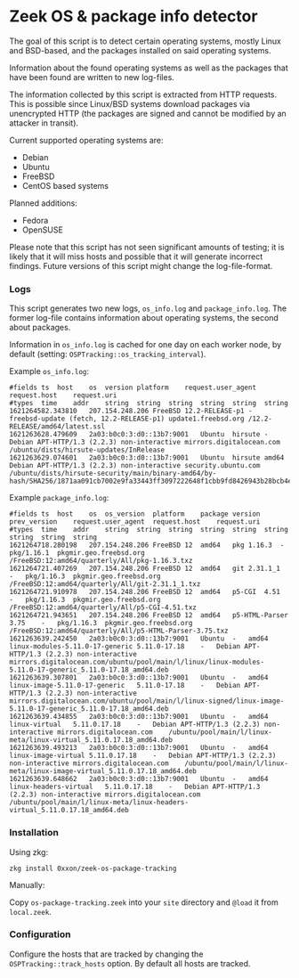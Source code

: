 # Zeek OS & package info detector

The goal of this script is to detect certain operating systems, mostly Linux and BSD-based, and the packages installed on said operating systems.

Information about the found operating systems as well as the packages that have been found are written to new log-files.

The information collected by this script is extracted from HTTP requests. This is possible since Linux/BSD systems download packages via unencrypted HTTP (the packages are signed and cannot be modified by an attacker in transit).

Current supported operating systems are:

* Debian
* Ubuntu
* FreeBSD
* CentOS based systems

Planned additions:

* Fedora
* OpenSUSE

Please note that this script has not seen significant amounts of testing; it is likely that it will miss hosts and possible that it will generate incorrect findings. Future versions of this script might change the log-file-format.

### Logs

This script generates two new logs, `os_info.log` and `package_info.log`. The former log-file contains information about operating systems, the second about packages.

Information in `os_info.log` is cached for one day on each worker node, by default (setting: `OSPTracking::os_tracking_interval`).

Example `os_info.log`:

```
#fields	ts	host	os	version	platform	request.user_agent	request.host	request.uri
#types	time	addr	string	string	string	string	string	string
1621264582.343810	207.154.248.206	FreeBSD	12.2-RELEASE-p1	-	freebsd-update (fetch, 12.2-RELEASE-p1)	update1.freebsd.org	/12.2-RELEASE/amd64/latest.ssl
1621263628.479609	2a03:b0c0:3:d0::13b7:9001	Ubuntu	hirsute	-	Debian APT-HTTP/1.3 (2.2.3) non-interactive	mirrors.digitalocean.com	/ubuntu/dists/hirsute-updates/InRelease
1621263629.074601	2a03:b0c0:3:d0::13b7:9001	Ubuntu	hirsute	amd64	Debian APT-HTTP/1.3 (2.2.3) non-interactive	security.ubuntu.com	/ubuntu/dists/hirsute-security/main/binary-amd64/by-hash/SHA256/1871aa091cb7002e9fa33443ff3097222648f1cbb9fd8426943b28bcb4e5eef5
```

Example `package_info.log`:

```
#fields	ts	host	os	os_version	platform	package	version	prev_version	request.user_agent	request.host	request.uri
#types	time	addr	string	string	string	string	string	string	string	string	string
1621264718.280198	207.154.248.206	FreeBSD	12	amd64	pkg	1.16.3	-	pkg/1.16.1	pkgmir.geo.freebsd.org	/FreeBSD:12:amd64/quarterly/All/pkg-1.16.3.txz
1621264721.407269	207.154.248.206	FreeBSD	12	amd64	git	2.31.1_1	-	pkg/1.16.3	pkgmir.geo.freebsd.org	/FreeBSD:12:amd64/quarterly/All/git-2.31.1_1.txz
1621264721.910978	207.154.248.206	FreeBSD	12	amd64	p5-CGI	4.51	-	pkg/1.16.3	pkgmir.geo.freebsd.org	/FreeBSD:12:amd64/quarterly/All/p5-CGI-4.51.txz
1621264721.943651	207.154.248.206	FreeBSD	12	amd64	p5-HTML-Parser	3.75	-	pkg/1.16.3	pkgmir.geo.freebsd.org	/FreeBSD:12:amd64/quarterly/All/p5-HTML-Parser-3.75.txz
1621263639.242450	2a03:b0c0:3:d0::13b7:9001	Ubuntu	-	amd64	linux-modules-5.11.0-17-generic	5.11.0-17.18	-	Debian APT-HTTP/1.3 (2.2.3) non-interactive	mirrors.digitalocean.com/ubuntu/pool/main/l/linux/linux-modules-5.11.0-17-generic_5.11.0-17.18_amd64.deb
1621263639.307801	2a03:b0c0:3:d0::13b7:9001	Ubuntu	-	amd64	linux-image-5.11.0-17-generic	5.11.0-17.18	-	Debian APT-HTTP/1.3 (2.2.3) non-interactive	mirrors.digitalocean.com/ubuntu/pool/main/l/linux-signed/linux-image-5.11.0-17-generic_5.11.0-17.18_amd64.deb
1621263639.434855	2a03:b0c0:3:d0::13b7:9001	Ubuntu	-	amd64	linux-virtual	5.11.0.17.18	-	Debian APT-HTTP/1.3 (2.2.3) non-interactive	mirrors.digitalocean.com	/ubuntu/pool/main/l/linux-meta/linux-virtual_5.11.0.17.18_amd64.deb
1621263639.493213	2a03:b0c0:3:d0::13b7:9001	Ubuntu	-	amd64	linux-image-virtual	5.11.0.17.18	-	Debian APT-HTTP/1.3 (2.2.3) non-interactive	mirrors.digitalocean.com	/ubuntu/pool/main/l/linux-meta/linux-image-virtual_5.11.0.17.18_amd64.deb
1621263639.648662	2a03:b0c0:3:d0::13b7:9001	Ubuntu	-	amd64	linux-headers-virtual	5.11.0.17.18	-	Debian APT-HTTP/1.3 (2.2.3) non-interactive	mirrors.digitalocean.com	/ubuntu/pool/main/l/linux-meta/linux-headers-virtual_5.11.0.17.18_amd64.deb
```

### Installation

Using zkg:

```
zkg install 0xxon/zeek-os-package-tracking
```

Manually:

Copy `os-package-tracking.zeek` into your `site` directory and `@load` it from `local.zeek`.

### Configuration

Configure the hosts that are tracked by changing the `OSPTracking::track_hosts` option. By default all hosts are tracked.

